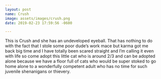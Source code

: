```yaml
---
layout: post
name: Crush
image: assets/images/crush.png
date: 2019-02-23 17:59:56 -0600

---
```

This is Crush and she has an undeveloped eyeball. That has nothing to do with the fact that I stole some poor dude’s work mace but karma got me back big time and I have totally been scared straight and I’m calling it even with life so come adopt this little cat who is around 2/3 and can be adopted alone because we have a floor full of cats who would be super stoked to go home alone to a wonderfully competent adult who has no time for such juvenile shenanigans or thievery.